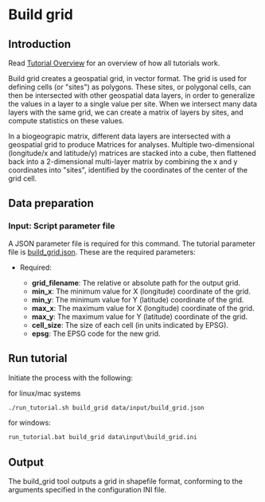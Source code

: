 # Build grid

## Introduction

Read [Tutorial Overview](../tutorial/w1_overview.md) for an overview of how all
tutorials work.

Build grid creates a geospatial grid, in vector format.  The grid is used for defining
cells (or "sites") as polygons.  These sites, or polygonal cells, can then be
intersected with other geospatial data layers, in order to generalize the values in a
layer to a single value per site.  When we intersect many data layers with the same
grid, we can create a matrix of layers by sites, and compute statistics on these values.

In a biogeograpic matrix, different data layers are intersected with a geospatial grid
to produce Matrices for analyses.  Multiple two-dimensional (longitude/x and latitude/y)
matrices are stacked into a cube, then flattened back into a 2-dimensional multi-layer
matrix by combining the x and y coordinates into "sites", identified by the coordinates
of the center of the grid cell.

## Data preparation

### Input: Script parameter file

A JSON parameter file is required for this command.  The tutorial parameter file
is [build_grid.json](../../data/input/build_grid.json). These are the required
parameters:

* Required:

  * **grid_filename**: The relative or absolute path for the output grid.
  * **min_x**: The minimum value for X (longitude) coordinate of the grid.
  * **min_y**: The minimum value for Y (latitude) coordinate of the grid.
  * **max_x**: The maximum value for X (longitude) coordinate of the grid.
  * **max_y**: The maximum value for Y (latitude) coordinate of the grid.
  * **cell_size**: The size of each cell (in units indicated by EPSG).
  * **epsg**: The EPSG code for the new grid.

## Run tutorial

Initiate the process with the following:

for linux/mac systems

```zsh
./run_tutorial.sh build_grid data/input/build_grid.json
```

for windows:

```cmd
run_tutorial.bat build_grid data\input\build_grid.ini
```

## Output

The build_grid tool outputs a grid in shapefile format, conforming to the arguments
specified in the configuration INI file.
